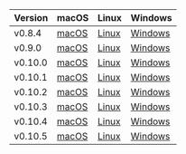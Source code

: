 | Version | macOS | Linux | Windows |
| - | - | - | - |
| v0.8.4 | [macOS](https://github.com/quintilesims/layer0/releases/download/v0.8.4/macOS.zip) | [Linux](https://github.com/quintilesims/layer0/releases/download/v0.8.4/Linux.zip) | [Windows](https://github.com/quintilesims/layer0/releases/download/v0.8.4/Windows.zip)
| v0.9.0 | [macOS](https://github.com/quintilesims/layer0/releases/download/v0.9.0/macOS.zip) | [Linux](https://github.com/quintilesims/layer0/releases/download/v0.9.0/Linux.zip) | [Windows](https://github.com/quintilesims/layer0/releases/download/v0.9.0/Windows.zip)
| v0.10.0 | [macOS](https://github.com/quintilesims/layer0/releases/download/v0.10.0/macOS.zip) | [Linux](https://github.com/quintilesims/layer0/releases/download/v0.10.0/Linux.zip) | [Windows](https://github.com/quintilesims/layer0/releases/download/v0.10.0/Windows.zip)
| v0.10.1 | [macOS](https://github.com/quintilesims/layer0/releases/download/v0.10.1/macOS.zip) | [Linux](https://github.com/quintilesims/layer0/releases/download/v0.10.1/Linux.zip) | [Windows](https://github.com/quintilesims/layer0/releases/download/v0.10.1/Windows.zip)
| v0.10.2 | [macOS](https://github.com/quintilesims/layer0/releases/download/v0.10.2/macOS.zip) | [Linux](https://github.com/quintilesims/layer0/releases/download/v0.10.2/Linux.zip) | [Windows](https://github.com/quintilesims/layer0/releases/download/v0.10.2/Windows.zip)
| v0.10.3 | [macOS](https://github.com/quintilesims/layer0/releases/download/v0.10.3/macOS.zip) | [Linux](https://github.com/quintilesims/layer0/releases/download/v0.10.3/Linux.zip) | [Windows](https://github.com/quintilesims/layer0/releases/download/v0.10.3/Windows.zip)
| v0.10.4 | [macOS](https://github.com/quintilesims/layer0/releases/download/v0.10.4/macOS.zip) | [Linux](https://github.com/quintilesims/layer0/releases/download/v0.10.4/Linux.zip) | [Windows](https://github.com/quintilesims/layer0/releases/download/v0.10.4/Windows.zip)
| v0.10.5 | [macOS](https://github.com/quintilesims/layer0/releases/download/v0.10.5/macOS.zip) | [Linux](https://github.com/quintilesims/layer0/releases/download/v0.10.5/Linux.zip) | [Windows](https://github.com/quintilesims/layer0/releases/download/v0.10.5/Windows.zip)
